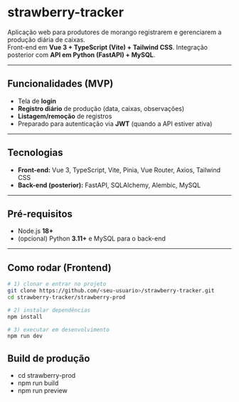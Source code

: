 # strawberry-tracker

Aplicação web para produtores de morango registrarem e gerenciarem a produção diária de caixas.  
Front-end em **Vue 3 + TypeScript (Vite) + Tailwind CSS**. Integração posterior com **API em Python (FastAPI) + MySQL**.

---

## Funcionalidades (MVP)

- Tela de **login**
- **Registro diário** de produção (data, caixas, observações)
- **Listagem/remoção** de registros
- Preparado para autenticação via **JWT** (quando a API estiver ativa)

---

## Tecnologias

- **Front-end:** Vue 3, TypeScript, Vite, Pinia, Vue Router, Axios, Tailwind CSS  
- **Back-end (posterior):** FastAPI, SQLAlchemy, Alembic, MySQL

---

## Pré-requisitos

- Node.js **18+**
- (opcional) Python **3.11+** e MySQL para o back-end

---

## Como rodar (Frontend)

```bash
# 1) clonar e entrar no projeto
git clone https://github.com/<seu-usuario>/strawberry-tracker.git
cd strawberry-tracker/strawberry-prod

# 2) instalar dependências
npm install

# 3) executar em desenvolvimento
npm run dev
```

## Build de produção
- cd strawberry-prod
- npm run build
- npm run preview



